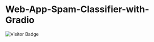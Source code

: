 # Web-App-Spam-Classifier-with-Gradio
![Visitor Badge](https://visitor-badges.glitch.me?username=AgungYogaSetiawan&repo=Web-App-Spam-Classifier&label=VISITOR&style=for-the-badge&color=%23457BFF&token=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)
